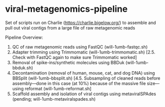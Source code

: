 # viral-metagenomics-pipeline
Set of scripts run on Charlie (https://charlie.bigelow.org/) to assemble and pull out viral contigs from a large file of raw metagenomic reads

Pipeline Overview:
1. QC of raw metagenomic reads using FastQC (will-1umb-fastqc.sh)
2. Adapter trimming using Trimmomatic (will-1umb-trimmomatic.sh)
[2.5. Check with FastQC again to make sure Trimmomatic worked]
3. Removal of spike-ins/synthetic molecules using BBDuk (will-1umb-bbduk.sh)
4. Decontamination (removal of human, mouse, cat, and dog DNA) using BBSplit (will-1umb-bbsplit.sh)
[4.5. Subsampling of cleaned reads before assembly––done in this case (at 10%) because of the massive file size––using reformat (will-1umb-reformat.sh]
5. Scaffold assembly and isolation of viral contigs using metaviralSPAdes (pending; will-1umb-metaviralspades.sh)
